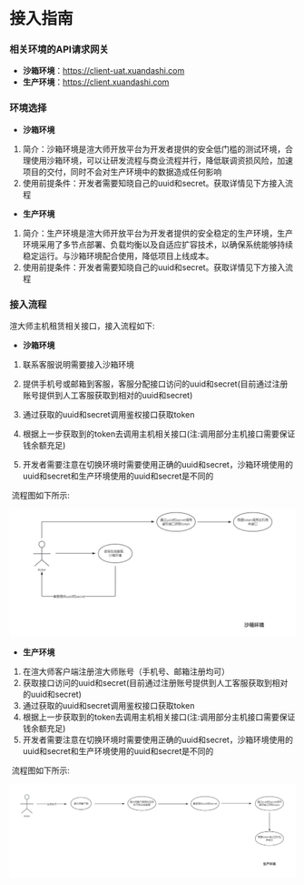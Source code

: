 # 接入指南

### 相关环境的API请求网关
- **沙箱环境**：https://client-uat.xuandashi.com
- **生产环境**：https://client.xuandashi.com

### 环境选择
- **沙箱环境**
1. 简介：沙箱环境是渲大师开放平台为开发者提供的安全低门槛的测试环境，合理使用沙箱环境，可以让研发流程与商业流程并行，降低联调资损风险，加速项目的交付，同时不会对生产环境中的数据造成任何影响
2. 使用前提条件：开发者需要知晓自己的uuid和secret。获取详情见下方接入流程
- **生产环境**
1. 简介：生产环境是渲大师开放平台为开发者提供的安全稳定的生产环境，生产环境采用了多节点部署、负载均衡以及自适应扩容技术，以确保系统能够持续稳定运行。与沙箱环境配合使用，降低项目上线成本。
2. 使用前提条件：开发者需要知晓自己的uuid和secret。获取详情见下方接入流程

### 接入流程
渲大师主机租赁相关接口，接入流程如下:

- **沙箱环境**
1. 联系客服说明需要接入沙箱环境

2. 提供手机号或邮箱到客服，客服分配接口访问的uuid和secret(目前通过注册账号提供到人工客服获取到相对的uuid和secret)

3. 通过获取的uuid和secret调用鉴权接口获取token

4. 根据上一步获取到的token去调用主机相关接口(注:调用部分主机接口需要保证钱余额充足)

5. 开发者需要注意在切换环境时需要使用正确的uuid和secret，沙箱环境使用的uuid和secret和生产环境使用的uuid和secret是不同的

​   流程图如下所示:

   ![sanbox_environment](../image/sanbox_environment.jpg)
- **生产环境**
1. 在渲大师客户端注册渲大师账号（手机号、邮箱注册均可）
2. 获取接口访问的uuid和secret(目前通过注册账号提供到人工客服获取到相对的uuid和secret)
3. 通过获取的uuid和secret调用鉴权接口获取token
4. 根据上一步获取到的token去调用主机相关接口(注:调用部分主机接口需要保证钱余额充足)
5. 开发者需要注意在切换环境时需要使用正确的uuid和secret，沙箱环境使用的uuid和secret和生产环境使用的uuid和secret是不同的


​   流程图如下所示:

  ![production_environment](../image/production_environment.jpg)


